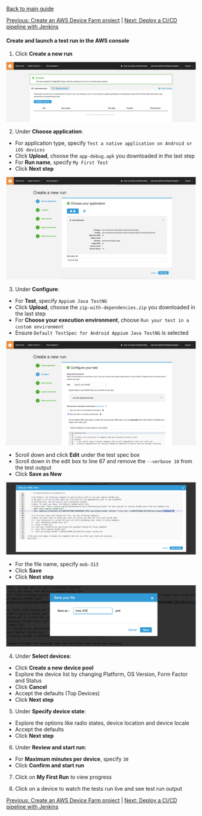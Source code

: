[Back to main guide](../README.md) 

[Previous: Create an AWS Device Farm project](device-farm.md) | [Next: Deploy a CI/CD pipeline with Jenkins](cicd-jenkins.md)

#### Create and launch a test run in the AWS console

1. Click **Create a new run**

![](../images/device-farm-console-1.png)

2. Under **Choose application**:
  - For application type, specify `Test a native application on Android or iOS devices`
  - Click **Upload**, choose the `app-debug.apk` you downloaded in the last step
  - For **Run name**, specify `My First Test`
  - Click **Next step**

![](../images/device-farm-console-2.png)

3. Under **Configure**:
  - For **Test**, specify `Appium Java TestNG`
  - Click **Upload**, choose the `zip-with-dependencies.zip` you downloaded in the last step
  - For **Choose your execution environment**, choose `Run your test in a custom environment`
  - Ensure `Default TestSpec for Android Appium Java TestNG` is selected

![](../images/device-farm-console-3.png)

  - Scroll down and click **Edit** under the test spec box
  - Scroll down in the edit box to line 67 and remove the `--verbose 10` from the test output
  - Click **Save as New**

![](../images/device-farm-console-4.png)

  - For the file name, specify `mob-313`
  - Click **Save**
  - Click **Next step**

![](../images/device-farm-console-5.png)

4. Under **Select devices**:
  - Click **Create a new device pool**
  - Explore the device list by changing Platform, OS Version, Form Factor and Status
  - Click **Cancel**
  - Accept the defaults (Top Devices)
  - Click **Next step**

5. Under **Specify device state**:
  - Explore the options like radio states, device location and device locale
  - Accept the defaults
  - Click **Next step**

6. Under **Review and start run**:
  - For **Maximum minutes per device**, specify `30`
  - Click **Confirm and start run**

7. Click on **My First Run** to view progress

8. Click on a device to watch the tests run live and see test run output

  [Previous: Create an AWS Device Farm project](device-farm.md) | [Next: Deploy a CI/CD pipeline with Jenkins](cicd-jenkins.md)